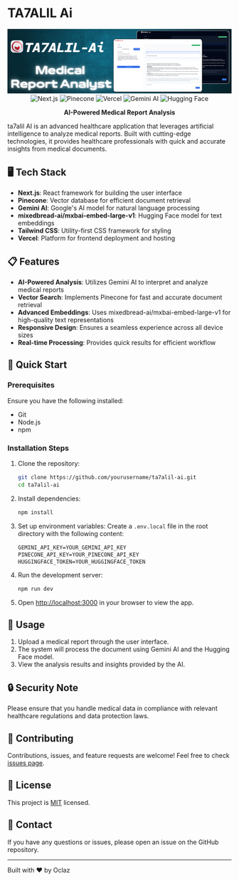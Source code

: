 # TA7ALIL Ai

<div align="center">
<img src="public/Banner.png" alt="ta7alil AI Banner">

<div>
<img src="https://img.shields.io/badge/-Next_JS-black?style=for-the-badge&logoColor=white&logo=nextdotjs&color=000000" alt="Next.js" />
<img src="https://img.shields.io/badge/-Pinecone-black?style=for-the-badge&logoColor=white&logo=pinecone&color=0077FF" alt="Pinecone" />
<img src="https://img.shields.io/badge/-Vercel-black?style=for-the-badge&logoColor=white&logo=vercel&color=000000" alt="Vercel" />
<img src="https://img.shields.io/badge/-Gemini_AI-black?style=for-the-badge&logoColor=white&logo=google&color=4285F4" alt="Gemini AI" />
<img src="https://img.shields.io/badge/-Hugging_Face-black?style=for-the-badge&logoColor=white&logo=huggingface&color=FFD21E" alt="Hugging Face" />
</div>

**AI-Powered Medical Report Analysis**

</div>

ta7alil AI is an advanced healthcare application that leverages artificial intelligence to analyze medical reports. Built with cutting-edge technologies, it provides healthcare professionals with quick and accurate insights from medical documents.

## 🖥️ Tech Stack

- **Next.js**: React framework for building the user interface
- **Pinecone**: Vector database for efficient document retrieval
- **Gemini AI**: Google's AI model for natural language processing
- **mixedbread-ai/mxbai-embed-large-v1**: Hugging Face model for text embeddings
- **Tailwind CSS**: Utility-first CSS framework for styling
- **Vercel**: Platform for frontend deployment and hosting

## 📋 Features

- **AI-Powered Analysis**: Utilizes Gemini AI to interpret and analyze medical reports
- **Vector Search**: Implements Pinecone for fast and accurate document retrieval
- **Advanced Embeddings**: Uses mixedbread-ai/mxbai-embed-large-v1 for high-quality text representations
- **Responsive Design**: Ensures a seamless experience across all device sizes
- **Real-time Processing**: Provides quick results for efficient workflow

## 🚀 Quick Start

### Prerequisites

Ensure you have the following installed:

- Git
- Node.js
- npm

### Installation Steps

1. Clone the repository:

   ```bash
   git clone https://github.com/yourusername/ta7alil-ai.git
   cd ta7alil-ai
   ```

2. Install dependencies:

   ```bash
   npm install
   ```

3. Set up environment variables:
   Create a `.env.local` file in the root directory with the following content:

   ```
   GEMINI_API_KEY=YOUR_GEMINI_API_KEY
   PINECONE_API_KEY=YOUR_PINECONE_API_KEY
   HUGGINGFACE_TOKEN=YOUR_HUGGINGFACE_TOKEN
   ```

4. Run the development server:

   ```bash
   npm run dev
   ```

5. Open [http://localhost:3000](http://localhost:3000) in your browser to view the app.

## 📝 Usage

1. Upload a medical report through the user interface.
2. The system will process the document using Gemini AI and the Hugging Face model.
3. View the analysis results and insights provided by the AI.

## 🔒 Security Note

Please ensure that you handle medical data in compliance with relevant healthcare regulations and data protection laws.

## 🤝 Contributing

Contributions, issues, and feature requests are welcome! Feel free to check [issues page](https://github.com/yourusername/ta7alil-ai/issues).

## 📄 License

This project is [MIT](https://choosealicense.com/licenses/mit/) licensed.

## 📱 Contact

If you have any questions or issues, please open an issue on the GitHub repository.

---

Built with ❤️ by Oclaz
